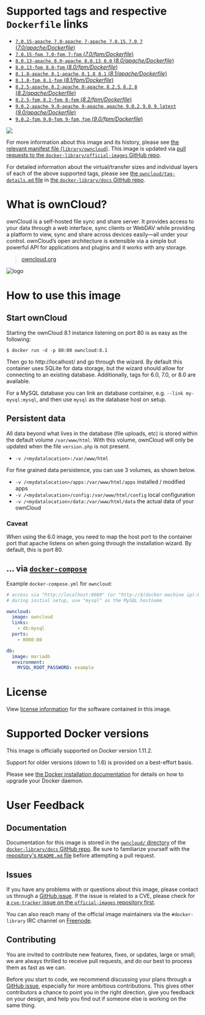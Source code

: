 # Supported tags and respective `Dockerfile` links

-	[`7.0.15-apache`, `7.0-apache`, `7-apache`, `7.0.15`, `7.0`, `7` (*7.0/apache/Dockerfile*)](https://github.com/docker-library/owncloud/blob/e58cf3d60e84e8dd113337e4a4ab7e4cdb8805ff/7.0/apache/Dockerfile)
-	[`7.0.15-fpm`, `7.0-fpm`, `7-fpm` (*7.0/fpm/Dockerfile*)](https://github.com/docker-library/owncloud/blob/e58cf3d60e84e8dd113337e4a4ab7e4cdb8805ff/7.0/fpm/Dockerfile)
-	[`8.0.13-apache`, `8.0-apache`, `8.0.13`, `8.0` (*8.0/apache/Dockerfile*)](https://github.com/docker-library/owncloud/blob/e58cf3d60e84e8dd113337e4a4ab7e4cdb8805ff/8.0/apache/Dockerfile)
-	[`8.0.13-fpm`, `8.0-fpm` (*8.0/fpm/Dockerfile*)](https://github.com/docker-library/owncloud/blob/e58cf3d60e84e8dd113337e4a4ab7e4cdb8805ff/8.0/fpm/Dockerfile)
-	[`8.1.8-apache`, `8.1-apache`, `8.1.8`, `8.1` (*8.1/apache/Dockerfile*)](https://github.com/docker-library/owncloud/blob/e58cf3d60e84e8dd113337e4a4ab7e4cdb8805ff/8.1/apache/Dockerfile)
-	[`8.1.8-fpm`, `8.1-fpm` (*8.1/fpm/Dockerfile*)](https://github.com/docker-library/owncloud/blob/e58cf3d60e84e8dd113337e4a4ab7e4cdb8805ff/8.1/fpm/Dockerfile)
-	[`8.2.5-apache`, `8.2-apache`, `8-apache`, `8.2.5`, `8.2`, `8` (*8.2/apache/Dockerfile*)](https://github.com/docker-library/owncloud/blob/e58cf3d60e84e8dd113337e4a4ab7e4cdb8805ff/8.2/apache/Dockerfile)
-	[`8.2.5-fpm`, `8.2-fpm`, `8-fpm` (*8.2/fpm/Dockerfile*)](https://github.com/docker-library/owncloud/blob/e58cf3d60e84e8dd113337e4a4ab7e4cdb8805ff/8.2/fpm/Dockerfile)
-	[`9.0.2-apache`, `9.0-apache`, `9-apache`, `apache`, `9.0.2`, `9.0`, `9`, `latest` (*9.0/apache/Dockerfile*)](https://github.com/docker-library/owncloud/blob/903a0f09109ef1d94a9cd4895a859c880ab8d702/9.0/apache/Dockerfile)
-	[`9.0.2-fpm`, `9.0-fpm`, `9-fpm`, `fpm` (*9.0/fpm/Dockerfile*)](https://github.com/docker-library/owncloud/blob/903a0f09109ef1d94a9cd4895a859c880ab8d702/9.0/fpm/Dockerfile)

[![](https://badge.imagelayers.io/owncloud:latest.svg)](https://imagelayers.io/?images=owncloud:7.0.15-apache,owncloud:7.0.15-fpm,owncloud:8.0.13-apache,owncloud:8.0.13-fpm,owncloud:8.1.8-apache,owncloud:8.1.8-fpm,owncloud:8.2.5-apache,owncloud:8.2.5-fpm,owncloud:9.0.2-apache,owncloud:9.0.2-fpm)

For more information about this image and its history, please see [the relevant manifest file (`library/owncloud`)](https://github.com/docker-library/official-images/blob/master/library/owncloud). This image is updated via [pull requests to the `docker-library/official-images` GitHub repo](https://github.com/docker-library/official-images/pulls?q=label%3Alibrary%2Fowncloud).

For detailed information about the virtual/transfer sizes and individual layers of each of the above supported tags, please see [the `owncloud/tag-details.md` file](https://github.com/docker-library/docs/blob/master/owncloud/tag-details.md) in [the `docker-library/docs` GitHub repo](https://github.com/docker-library/docs).

# What is ownCloud?

ownCloud is a self-hosted file sync and share server. It provides access to your data through a web interface, sync clients or WebDAV while providing a platform to view, sync and share across devices easily—all under your control. ownCloud’s open architecture is extensible via a simple but powerful API for applications and plugins and it works with any storage.

> [owncloud.org](https://owncloud.org/)

![logo](https://raw.githubusercontent.com/docker-library/docs/9d36b4ed7cabc35dbd3849272ba2bd7abe482172/owncloud/logo.png)

# How to use this image

## Start ownCloud

Starting the ownCloud 8.1 instance listening on port 80 is as easy as the following:

```console
$ docker run -d -p 80:80 owncloud:8.1
```

Then go to http://localhost/ and go through the wizard. By default this container uses SQLite for data storage, but the wizard should allow for connecting to an existing database. Additionally, tags for 6.0, 7.0, or 8.0 are available.

For a MySQL database you can link an database container, e.g. `--link my-mysql:mysql`, and then use `mysql` as the database host on setup.

## Persistent data

All data beyond what lives in the database (file uploads, etc) is stored within the default volume `/var/www/html`. With this volume, ownCloud will only be updated when the file `version.php` is not present.

-	`-v /<mydatalocation>:/var/www/html`

For fine grained data persistence, you can use 3 volumes, as shown below.

-	`-v /<mydatalocation>/apps:/var/www/html/apps` installed / modified apps
-	`-v /<mydatalocation>/config:/var/www/html/config` local configuration
-	`-v /<mydatalocation>/data:/var/www/html/data` the actual data of your ownCloud

### Caveat

When using the 6.0 image, you need to map the host port to the container port that apache listens on when going through the installation wizard. By default, this is port 80.

## ... via [`docker-compose`](https://github.com/docker/compose)

Example `docker-compose.yml` for `owncloud`:

```yaml
# access via "http://localhost:8080" (or "http://$(docker-machine ip):8080" if using docker-machine)
# during initial setup, use "mysql" as the MySQL hostname

owncloud:
  image: owncloud
  links:
    - db:mysql
  ports:
    - 8080:80

db:
  image: mariadb
  environment:
    MYSQL_ROOT_PASSWORD: example
```

# License

View [license information](https://owncloud.org/contribute/agreement/) for the software contained in this image.

# Supported Docker versions

This image is officially supported on Docker version 1.11.2.

Support for older versions (down to 1.6) is provided on a best-effort basis.

Please see [the Docker installation documentation](https://docs.docker.com/installation/) for details on how to upgrade your Docker daemon.

# User Feedback

## Documentation

Documentation for this image is stored in the [`owncloud/` directory](https://github.com/docker-library/docs/tree/master/owncloud) of the [`docker-library/docs` GitHub repo](https://github.com/docker-library/docs). Be sure to familiarize yourself with the [repository's `README.md` file](https://github.com/docker-library/docs/blob/master/README.md) before attempting a pull request.

## Issues

If you have any problems with or questions about this image, please contact us through a [GitHub issue](https://github.com/docker-library/owncloud/issues). If the issue is related to a CVE, please check for [a `cve-tracker` issue on the `official-images` repository first](https://github.com/docker-library/official-images/issues?q=label%3Acve-tracker).

You can also reach many of the official image maintainers via the `#docker-library` IRC channel on [Freenode](https://freenode.net).

## Contributing

You are invited to contribute new features, fixes, or updates, large or small; we are always thrilled to receive pull requests, and do our best to process them as fast as we can.

Before you start to code, we recommend discussing your plans through a [GitHub issue](https://github.com/docker-library/owncloud/issues), especially for more ambitious contributions. This gives other contributors a chance to point you in the right direction, give you feedback on your design, and help you find out if someone else is working on the same thing.
